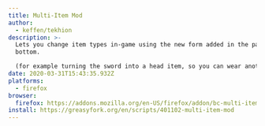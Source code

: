 ```yaml
---
title: Multi-Item Mod
author:
  - keffen/tekhion
description: >-
  Lets you change item types in-game using the new form added in the page
  bottom.

  (for example turning the sword into a head item, so you can wear another hand item with it without any problem)
date: 2020-03-31T15:43:35.932Z
platforms:
  - firefox
browser:
  firefox: https://addons.mozilla.org/en-US/firefox/addon/bc-multi-item/
install: https://greasyfork.org/en/scripts/401102-multi-item-mod
---
```

